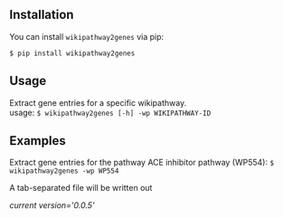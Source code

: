 
## Installation

You can install `wikipathway2genes` via pip:

`$ pip install wikipathway2genes`

## Usage
Extract gene entries for a specific wikipathway.
<br>usage: `$ wikipathway2genes [-h] -wp WIKIPATHWAY-ID`</br>

## Examples
Extract gene entries for the pathway ACE inhibitor pathway (WP554):
`$ wikipathway2genes -wp WP554`

A tab-separated file will be written out


<i>current version='0.0.5'</i>



